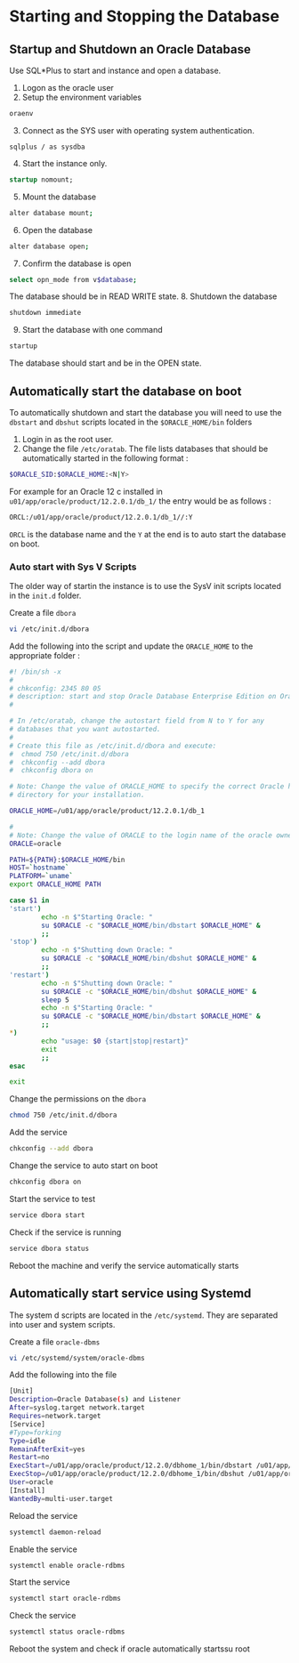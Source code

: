 # Starting and Stopping the Database

## Startup and Shutdown an Oracle Database

Use SQL*Plus to start and instance and open a database.

1. Logon as the oracle user
2. Setup the environment variables
```sh
oraenv
```
3. Connect as the SYS user with operating system authentication.
```
sqlplus / as sysdba
```
4. Start the instance only.
```sql
startup nomount;
```
5. Mount the database
```sh
alter database mount;
```
6. Open the database
```sh
alter database open;
```
7. Confirm the database is open
```sh
select opn_mode from v$database;
```
The database should be in READ WRITE state.
8. Shutdown the database
```sh
shutdown immediate
```
9. Start the database with one command
```sh
startup
```
The database should start and be in the OPEN state.

## Automatically start the database on boot

To automatically shutdown and start the database you will need to use the `dbstart` and `dbshut` scripts located in the `$ORACLE_HOME/bin` folders

1. Login in as the root user.
2. Change the file `/etc/oratab`. The file lists databases that should be automatically started in the following format :

```sh
$ORACLE_SID:$ORACLE_HOME:<N|Y>
```

For example for an Oracle 12 c installed in `u01/app/oracle/product/12.2.0.1/db_1/` the entry would be as follows :

```sh
ORCL:/u01/app/oracle/product/12.2.0.1/db_1//:Y
```

`ORCL` is the database name and the `Y` at the end is to auto start the database on boot.


### Auto start with Sys V Scripts

The older way of startin the instance is to use the SysV init scripts located in the `init.d` folder.

Create a file `dbora`

```sh
vi /etc/init.d/dbora
```

Add the following into the script and update the `ORACLE_HOME` to the appropriate folder :

```sh
#! /bin/sh -x
#
# chkconfig: 2345 80 05
# description: start and stop Oracle Database Enterprise Edition on Oracle Linux 5 and 6
#

# In /etc/oratab, change the autostart field from N to Y for any
# databases that you want autostarted.
#
# Create this file as /etc/init.d/dbora and execute:
#  chmod 750 /etc/init.d/dbora
#  chkconfig --add dbora
#  chkconfig dbora on

# Note: Change the value of ORACLE_HOME to specify the correct Oracle home
# directory for your installation.

ORACLE_HOME=/u01/app/oracle/product/12.2.0.1/db_1

#
# Note: Change the value of ORACLE to the login name of the oracle owner
ORACLE=oracle

PATH=${PATH}:$ORACLE_HOME/bin
HOST=`hostname`
PLATFORM=`uname`
export ORACLE_HOME PATH

case $1 in
'start')
        echo -n $"Starting Oracle: "
        su $ORACLE -c "$ORACLE_HOME/bin/dbstart $ORACLE_HOME" &
        ;;
'stop')
        echo -n $"Shutting down Oracle: "
        su $ORACLE -c "$ORACLE_HOME/bin/dbshut $ORACLE_HOME" &
        ;;
'restart')
        echo -n $"Shutting down Oracle: "
        su $ORACLE -c "$ORACLE_HOME/bin/dbshut $ORACLE_HOME" &
        sleep 5
        echo -n $"Starting Oracle: "
        su $ORACLE -c "$ORACLE_HOME/bin/dbstart $ORACLE_HOME" &
        ;;
*)
        echo "usage: $0 {start|stop|restart}"
        exit
        ;;
esac

exit

```

Change the permissions on the `dbora`

```sh
chmod 750 /etc/init.d/dbora
```

Add the service

```sh
chkconfig --add dbora
```

Change the service to auto start on boot

```sh
chkconfig dbora on
```

Start the service to test

```sh
service dbora start
```

Check if the service is running

```sh
service dbora status
```

Reboot the machine and verify the service automatically starts


## Automatically start service using Systemd

The system d scripts are located in the `/etc/systemd`. They are separated into user and system scripts.

Create a file `oracle-dbms`

```sh
vi /etc/systemd/system/oracle-dbms
```

Add the following into the file

```sh
[Unit]
Description=Oracle Database(s) and Listener
After=syslog.target network.target
Requires=network.target
[Service]
#Type=forking
Type=idle
RemainAfterExit=yes
Restart=no
ExecStart=/u01/app/oracle/product/12.2.0/dbhome_1/bin/dbstart /u01/app/oracle/product/12.2.0/dbhome_1
ExecStop=/u01/app/oracle/product/12.2.0/dbhome_1/bin/dbshut /u01/app/oracle/product/12.2.0/dbhome_1
User=oracle
[Install]
WantedBy=multi-user.target
```

Reload the service

```sh
systemctl daemon-reload
```

Enable the service

```sh
systemctl enable oracle-rdbms
```

Start the service

```sh
systemctl start oracle-rdbms
```

Check the service 

```sh
systemctl status oracle-rdbms
```

Reboot the system and check if oracle automatically startssu root
